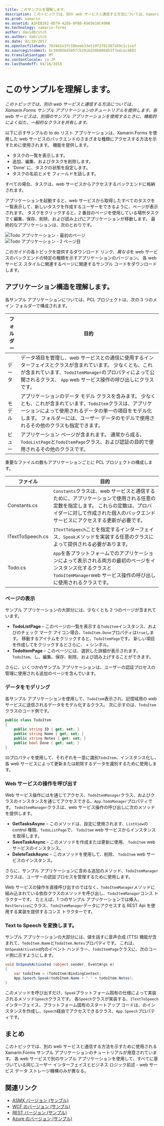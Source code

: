 ```yaml
---
title: このサンプルを理解します。
description: このトピックでは、別の web サービスと通信する方法については、Xamarin.Forms サンプル アプリケーションのチュートリアルを提供します。 各 web サービスは、別個のサンプル アプリケーションを使用するときに、機能的によく似た、一般的なクラスを共有します。
ms.prod: xamarin
ms.assetid: A3FEB262-0D79-42E6-8F8B-A565618C490B
ms.technology: xamarin-forms
author: davidbritch
ms.author: dabritch
ms.date: 02/28/2017
ms.openlocfilehash: 703441e3fc58beeb33e519f3781387a59c1c1cef
ms.sourcegitcommit: bc39d85b4585fcb291bd30b8004b3f7edcac4602
ms.translationtype: MT
ms.contentlocale: ja-JP
ms.lasthandoff: 04/16/2018
---
```

# <a name="understanding-the-sample"></a>このサンプルを理解します。

_このトピックでは、別の web サービスと通信する方法については、Xamarin.Forms サンプル アプリケーションのチュートリアルを提供します。各 web サービスは、別個のサンプル アプリケーションを使用するときに、機能的によく似た、一般的なクラスを共有します。_

以下に示すサンプルの to do リスト アプリケーションは、Xamarin.Forms を使用した web サービスのバックエンドのさまざまな種類にアクセスする方法を示すために使用されます。 機能を提供します。

- タスクの一覧を表示します。
- 追加、編集、およびタスクを削除します。
- 'Done' に、タスクの状態を設定します。
- タスクの名前とメモ フィールドを話します。

すべての場合、タスクは、web サービスからアクセスするバックエンドに格納されます。

アプリケーションを起動すると、web サービスから取得したすべてのタスクを一覧表示して、新しいタスクを作成するユーザーをできるように、ページが表示されます。 タスクをクリックすると、2 番目のページを使用している場所タスクでく編集、保存、削除、および読み上げにアプリケーションが移動します。 最終的なアプリケーションは、次のとおりです。

![](walkthrough-images/app-example-1.png "Todo アプリケーション - 最初のページ")
![](walkthrough-images/app-example-2.png "Todo アプリケーション - 2 ページ目")

このガイドの各トピックを提供するダウンロード リンク、*異なる*を web サービスのバックエンドの特定の種類を示すアプリケーションのバージョン。 各 web サービス スタイルに関連するページに関連するサンプル コードをダウンロードします。

## <a name="understanding-the-application-anatomy"></a>アプリケーション構造を理解します。

各サンプル アプリケーションについては、PCL プロジェクトは、次の 3 つのメイン フォルダーで構成されます。

|フォルダー|目的|
|--- |--- |
|データ|データ項目を管理し、web サービスとの通信に使用するインターフェイスとクラスが含まれています。 少なくとも、これが含まれています、`TodoItemManager`のプロパティによって公開されるクラス、 `App` web サービス操作の呼び出しにクラスです。|
|モデル|アプリケーションのデータ モデル クラスを含みます。 少なくとも、これが含まれています、`TodoItem`クラスは、アプリケーションによって使用されるデータの単一の項目をモデル化します。 フォルダーには、ユーザー データのモデルで使用されるその他のクラスも指定できます。|
|ビュー|アプリケーション ページが含まれます。 通常から成る、`TodoListPage`と`TodoItemPage`クラス、および認証の目的で使用されるその他のクラスです。|

重要なファイルの数もアプリケーションごとに PCL プロジェクトの構成します。

|ファイル|目的|
|--- |--- |
|Constants.cs|`Constants`クラスは、web サービスと通信するために、アプリケーションで使用される任意の定数を指定します。 これらの定数は、プロバイダーに対して作成された個人のバックエンド サービスにアクセスする更新が必要です。|
|ITextToSpeech.cs|`ITextToSpeech`ことを指定するインターフェイス、`Speak`メソッドを実装する任意のクラスによって提供される必要があります。|
|Todo.cs|`App`を各プラットフォームでのアプリケーションによって表示される両方の最初のページをインスタンス化するクラスと`TodoItemManager`web サービス操作の呼び出しに使用されるクラスです。|

### <a name="viewing-pages"></a>ページの表示

サンプル アプリケーションの大部分には、少なくとも 2 つのページが含まれています。

- **TodoListPage** – このページの一覧を表示する`TodoItem`インスタンス、およびのチェック マーク アイコン場合、`TodoItem.Done`プロパティは`true`します。 移動するアイテムをクリックすると、`TodoItemPage`です。 新しい項目を作成してをクリックするとさらに、 *+* シンボル。
- **TodoItemPage** – このページには、選択した詳細が表示されます。 `TodoItem`、し、編集、保存、削除、および読み上げすることができます。

さらに、いくつかのサンプル アプリケーションは、ユーザーの認証プロセスの管理に使用される追加のページを含んでいます。

### <a name="modeling-the-data"></a>データをモデリング

各サンプル アプリケーションを使用して、`TodoItem`表示され、記憶域用の web サービスに送信されるデータをモデル化するクラス。 次に示すのは、`TodoItem` クラスのコード例です。

```csharp
public class TodoItem
{
    public string ID { get; set; }
    public string Name { get; set; }
    public string Notes { get; set; }
    public bool Done { get; set; }
}
```

`ID`プロパティを使用して、それぞれを一意に識別`TodoItem`、インスタンス化し、各 web サービスによって更新または削除するデータを識別するために使用します。

### <a name="invoking-web-service-operations"></a>Web サービスの操作を呼び出す

Web サービス操作にはを通じてアクセス、`TodoItemManager`クラス、およびクラスのインスタンスを通じてアクセスできる、`App.TodoManager`プロパティです。 `TodoItemManager`クラスは、web サービス操作の呼び出しに次のメソッドを提供します。

- **GetTasksAsync** – このメソッドは、設定に使用されます、`ListView`の control 権限、`TodoListPage`で、 `TodoItem` web サービスからインスタンスを取得します。
- **SaveTaskAsync** – このメソッドを作成または更新に使用、 `TodoItem` web サービスのインスタンス。
- **DeleteTaskAsync** – このメソッドを使用して、削除、 `TodoItem` web サービスのインスタンス。

さらに、サンプル アプリケーションに含める追加のメソッド、`TodoItemManager`クラスは、ユーザーの認証プロセスを管理するために使用します。

Web サービスの操作を直接呼び出すのではなく、`TodoItemManager`メソッドに組み込まれている依存クラスのメソッドを呼び出し、`TodoItemManager`コンス トラクターです。 たとえば、1 つのサンプル アプリケーションでは挿入、`RestService`にクラス、`TodoItemManager`データにアクセスする REST Api を使用する実装を提供するコンス トラクターです。

### <a name="translating-text-to-speech"></a>Text to Speech を変換します。

サンプル アプリケーションの大部分には、値を話すに音声合成 (TTS) 機能が含まれて、`TodoItem.Name`と`TodoItem.Notes`プロパティです。 これは、`OnSpeakActivated`内のイベント ハンドラー、`TodoItemPage`クラスに、次のコード例に示すようにします。

```csharp
void OnSpeakActivated (object sender, EventArgs e)
{
    var todoItem = (TodoItem)BindingContext;
    App.Speech.Speak(todoItem.Name + " " + todoItem.Notes);
}
```

このメソッドを呼び出すだけ、`Speak`プラットフォーム固有の仕様によって実装されるメソッド`Speech`クラスです。 各`Speech`クラスが実装する、`ITextToSpeech`インターフェイス、プラットフォーム固有のスタートアップ コードは、のインスタンスを作成し、`Speech`経由でアクセスできるクラス、`App.Speech`プロパティです。

## <a name="summary"></a>まとめ

このトピックでは、別の web サービスと通信する方法を示すために使用される Xamarin.Forms サンプル アプリケーションのチュートリアルが用意されています。 各 web サービスで別のサンプル アプリケーションを使用して、すべてに基づいている同じユーザー インターフェイスとビジネス ロジック前述 - web サービス データ ストレージ機構のみが異なる。


## <a name="related-links"></a>関連リンク

- [ASMX バージョン (サンプル)](https://developer.xamarin.com/samples/xamarin-forms/WebServices/TodoASMX)
- [WCF のバージョン (サンプル)](https://developer.xamarin.com/samples/xamarin-forms/WebServices/TodoWCF)
- [REST バージョン (サンプル)](https://developer.xamarin.com/samples/xamarin-forms/WebServices/TodoREST)
- [Azure のバージョン (サンプル)](https://developer.xamarin.com/samples/xamarin-forms/WebServices/TodoAzure)
